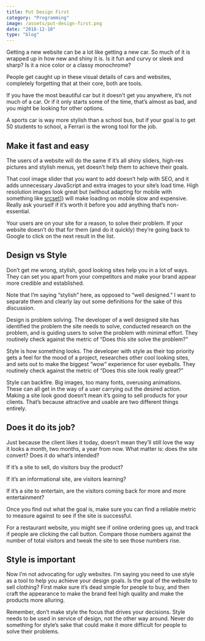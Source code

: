 ```yaml
---
title: Put Design First
category: "Programming"
image: /assets/put-design-first.png
date: "2018-12-10"
type: "blog"
---
```


Getting a new website can be a lot like getting a new car. So much of it is wrapped up in how new and shiny it is. Is it fun and curvy or sleek and sharp? Is it a nice color or a classy monochrome?

People get caught up in these visual details of cars and websites, completely forgetting that at their core, both are tools.

If you have the most beautiful car but it doesn’t get you anywhere, it’s not much of a car. Or if it only starts some of the time, that’s almost as bad, and you might be looking for other options.

A sports car is way more stylish than a school bus, but if your goal is to get 50 students to school, a Ferrari is the wrong tool for the job.

## Make it fast and easy

The users of a website will do the same if it’s all shiny sliders, high-res pictures and stylish menus, yet doesn’t help them to achieve their goals.

That cool image slider that you want to add doesn’t help with SEO, and it adds unnecessary JavaScript and extra images to your site’s load time. High resolution images look great but (without adapting for mobile with something like [srcset](https://developer.mozilla.org/en-US/docs/Learn/HTML/Multimedia_and_embedding/Responsive_images#Resolution_switching_Different_sizes)]) will make loading on mobile slow and expensive. Really ask yourself if it’s worth it before you add anything that’s non-essential.

Your users are on your site for a reason, to solve their problem. If your website doesn’t do that for them (and do it quickly) they’re going back to Google to click on the next result in the list.

## Design vs Style

Don’t get me wrong, stylish, good looking sites help you in a lot of ways. They can set you apart from your competitors and make your brand appear more credible and established.

Note that I’m saying “stylish” here, as opposed to “well designed.” I want to separate them and clearly lay out some definitions for the sake of this discussion.

Design is problem solving. The developer of a well designed site has identified the problem the site needs to solve, conducted research on the problem, and is guiding users to solve the problem with minimal effort. They routinely check against the metric of “Does this site solve the problem?”

Style is how something looks. The developer with style as their top priority gets a feel for the mood of a project, researches other cool looking sites, and sets out to make the biggest “wow” experience for user eyeballs. They routinely check against the metric of “Does this site look really great?”

Style can backfire. Big images, too many fonts, overusing animations. These can all get in the way of a user carrying out the desired action. Making a site look good doesn’t mean it’s going to sell products for your clients. That’s because attractive and usable are two different things entirely.

## Does it do its job?

Just because the client likes it today, doesn’t mean they’ll still love the way it looks a month, two months, a year from now. What matter is: does the site convert? Does it do what’s intended?

If it’s a site to sell, do visitors buy the product?

If it’s an informational site, are visitors learning?

If it’s a site to entertain, are the visitors coming back for more and more entertainment?

Once you find out what the goal is, make sure you can find a reliable metric to measure against to see if the site is successful.

For a restaurant website, you might see if online ordering goes up, and track if people are clicking the call button. Compare those numbers against the number of total visitors and tweak the site to see those numbers rise.

## Style is important

Now I’m not advocating for ugly websites. I’m saying you need to use style as a tool to help you achieve your design goals. Is the goal of the website to sell clothing? First make sure it’s dead simple for people to buy, and then craft the appearance to make the brand feel high quality and make the products more alluring.

Remember, don’t make style the focus that drives your decisions. Style needs to be used in service of design, not the other way around. Never do something for style’s sake that could make it more difficult for people to solve their problems.
